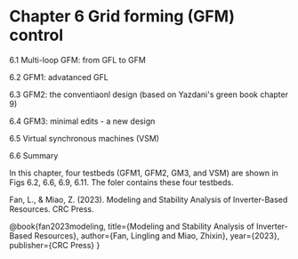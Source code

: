 # Chapter 6 Grid forming (GFM) control

6.1 Multi-loop GFM: from GFL to GFM 

6.2 GFM1: advatanced GFL

6.3 GFM2: the conventiaonl design (based on Yazdani's green book chapter 9)

6.4 GFM3: minimal edits - a new design 

6.5 Virtual synchronous machines (VSM)

6.6 Summary

In this chapter, four testbeds (GFM1, GFM2, GM3, and VSM) are shown in Figs 6.2, 6.6, 6.9, 6.11.
The foler contains these four testbeds. 

Fan, L., & Miao, Z. (2023). Modeling and Stability Analysis of Inverter-Based Resources. CRC Press.

@book{fan2023modeling,
  title={Modeling and Stability Analysis of Inverter-Based Resources},
  author={Fan, Lingling and Miao, Zhixin},
  year={2023},
  publisher={CRC Press}
}
